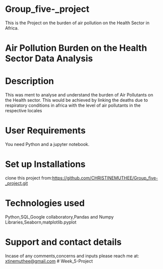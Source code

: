 # Group_five-_project 
This is the Project on the burden of air pollution on the Health Sector in Africa.
# Air Pollution Burden on the Health Sector Data Analysis
# Description
This was ment to analyse and understand the burden of Air Pollutants on the Health sector.
This would be achieved by linking the deaths due to respiratory conditions in africa with the level of air pollutants in the respective locales
# User Requirements
You need Python and a jupyter notebook.
# Set up Installations
clone this project from:https://github.com/CHRISTINEMUTHEE/Group_five-_project.git
# Technologies used
Python,SQL,Google collaboratory,Pandas and Numpy Libraries,Seaborn,matplotlib.pyplot
# Support and contact details
Incase of any comments,concerns and inputs please reach me at:
xtinemuthee@gmail.com # Week_5-Project

